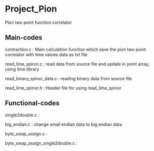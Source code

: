 # Project_Pion

Pion two point function correlator


## Main-codes

contraction.c : Main calculation function which save the pion two point correlator with time values data as txt file
  
read_lime_spinor.c : read data from source file and update in point array, using lime library

read_binary_spinor_data.c : reading binary data from source file

read_lime_spinor.h : Header file for using read_lime_spinor


## Functional-codes

single2double.c :

big_endian.c : change small endian data to big endian data

byte_swap_assign.c :

byte_swap_assign_single2double.c :
